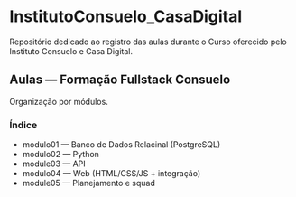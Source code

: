 # InstitutoConsuelo_CasaDigital
Repositório dedicado ao registro das aulas durante o Curso oferecido pelo Instituto Consuelo e Casa Digital.

## Aulas — Formação Fullstack Consuelo
Organização por módulos.

### Índice
- modulo01 — Banco de Dados Relacinal (PostgreSQL)
- modulo02 — Python
- module03 — API
- modulo04 — Web (HTML/CSS/JS + integração)
- module05 — Planejamento e squad 